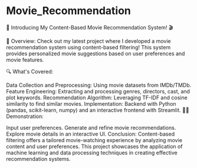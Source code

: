 # Movie_Recommendation

🚀 Introducing My Content-Based Movie Recommendation System! 🎬

🎥  Overview:
Check out my latest project where I developed a movie recommendation system using content-based filtering! This system provides personalized movie suggestions based on user preferences and movie features.

🔍 What's Covered:

Data Collection and Preprocessing: Using movie datasets from IMDb/TMDb.
Feature Engineering: Extracting and processing genres, directors, cast, and plot keywords.
Recommendation Algorithm: Leveraging TF-IDF and cosine similarity to find similar movies.
Implementation: Backend with Python (pandas, scikit-learn, numpy) and an interactive frontend with Streamlit.
👨‍💻 Demonstration:

Input user preferences.
Generate and refine movie recommendations.
Explore movie details in an interactive UI.
Conclusion:
Content-based filtering offers a tailored movie-watching experience by analyzing movie content and user preferences. This project showcases the application of machine learning and data processing techniques in creating effective recommendation systems.
